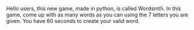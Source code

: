 Hello users, this new game, made in python, is called Wordsmth. In this game, come up with as many words as you can using the 7 letters you are given. You have 60 seconds to create your valid word.

